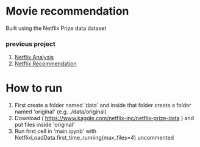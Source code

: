 # Movie recommendation
Built using the Netflix Prize data dataset 

### previous project
 1. [Netflix Analysis]
 2. [Netflix Recommendation]

[Netflix Analysis]: https://github.com/Ragnarstefanss/Netflix-Analysis
[Netflix Recommendation]: https://github.com/Ragnarstefanss/netflix-recommendation

# How to run
1. First create a folder named 'data' and inside that folder create a folder named 'original' (e.g. ./data/original)
2. Download ( https://www.kaggle.com/netflix-inc/netflix-prize-data ) and put files inside 'original'
3. Run first cell in 'main.ipynb' with NetflixLoadData.first_time_running(max_files=4) uncommented
